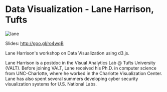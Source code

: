 **Data Visualization - Lane Harrison, Tufts**
===================

![lane](http://i.imgur.com/mk1eQ24.jpg)

Slides: http://goo.gl/ro4wqB

Lane Harrison's workshop on Data Visualization using d3.js. 

Lane Harrison is a postdoc in the Visual Analytics Lab @ Tufts University (VALT). Before joining VALT, Lane received his Ph.D. in computer science from UNC-Charlotte, where he worked in the Charlotte Visualization Center. Lane has also spent several summers developing cyber security visualization systems for U.S. National Labs.